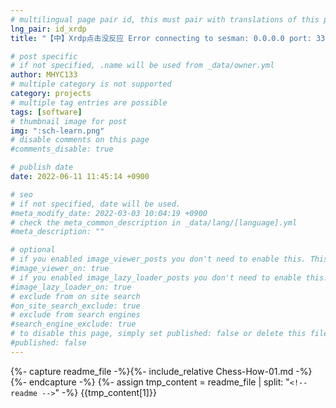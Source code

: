 ```yaml
---
# multilingual page pair id, this must pair with translations of this page. (This name must be unique)
lng_pair: id_xrdp
title: "【中】Xrdp点击没反应 Error connecting to sesman: 0.0.0.0 port: 3350 xrdp折腾过程"

# post specific
# if not specified, .name will be used from _data/owner.yml
author: MHYC133
# multiple category is not supported
category: projects
# multiple tag entries are possible
tags: [software]
# thumbnail image for post
img: ":sch-learn.png"
# disable comments on this page
#comments_disable: true

# publish date
date: 2022-06-11 11:45:14 +0900

# seo
# if not specified, date will be used.
#meta_modify_date: 2022-03-03 10:04:19 +0900
# check the meta_common_description in _data/lang/[language].yml
#meta_description: ""

# optional
# if you enabled image_viewer_posts you don't need to enable this. This is only if image_viewer_posts = false
#image_viewer_on: true
# if you enabled image_lazy_loader_posts you don't need to enable this. This is only if image_lazy_loader_posts = false
#image_lazy_loader_on: true
# exclude from on site search
#on_site_search_exclude: true
# exclude from search engines
#search_engine_exclude: true
# to disable this page, simply set published: false or delete this file
#published: false
---
```

{%- capture readme_file -%}{%- include_relative Chess-How-01.md -%}{%- endcapture -%}
{%- assign tmp_content = readme_file | split: "`<!-- readme -->`" -%}
{{tmp_content[1]}}
